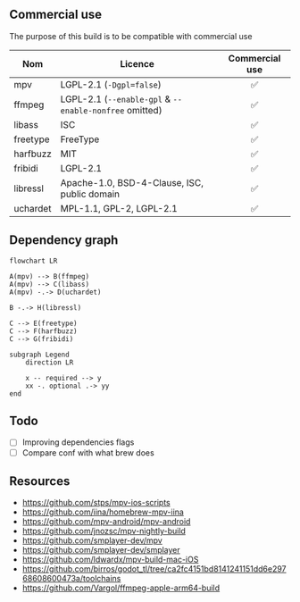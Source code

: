 ## Commercial use

The purpose of this build is to be compatible with commercial use

| Nom      | Licence                                                | Commercial use |
| -------- | ------------------------------------------------------ | :------------: |
| mpv      | LGPL-2.1 (`-Dgpl=false`)                               |       ✅       |
| ffmpeg   | LGPL-2.1 (`--enable-gpl` & `--enable-nonfree` omitted) |       ✅       |
| libass   | ISC                                                    |       ✅       |
| freetype | FreeType                                               |       ✅       |
| harfbuzz | MIT                                                    |       ✅       |
| fribidi  | LGPL-2.1                                               |       ✅       |
| libressl | Apache-1.0, BSD-4-Clause, ISC, public domain           |       ✅       |
| uchardet | MPL-1.1, GPL-2, LGPL-2.1                               |       ✅       |

## Dependency graph

```mermaid
flowchart LR

A(mpv) --> B(ffmpeg)
A(mpv) --> C(libass)
A(mpv) -.-> D(uchardet)

B -.-> H(libressl)

C --> E(freetype)
C --> F(harfbuzz)
C --> G(fribidi)

subgraph Legend
    direction LR

    x -- required --> y
    xx -. optional .-> yy
end
```

## Todo

- [ ] Improving dependencies flags
- [ ] Compare conf with what brew does

## Resources

- https://github.com/stps/mpv-ios-scripts
- https://github.com/iina/homebrew-mpv-iina
- https://github.com/mpv-android/mpv-android
- https://github.com/jnozsc/mpv-nightly-build
- https://github.com/smplayer-dev/mpv
- https://github.com/smplayer-dev/smplayer
- https://github.com/ldwardx/mpv-build-mac-iOS
- https://github.com/birros/godot_tl/tree/ca2fc4151bd8141241151dd6e29768608600473a/toolchains
- https://github.com/Vargol/ffmpeg-apple-arm64-build
